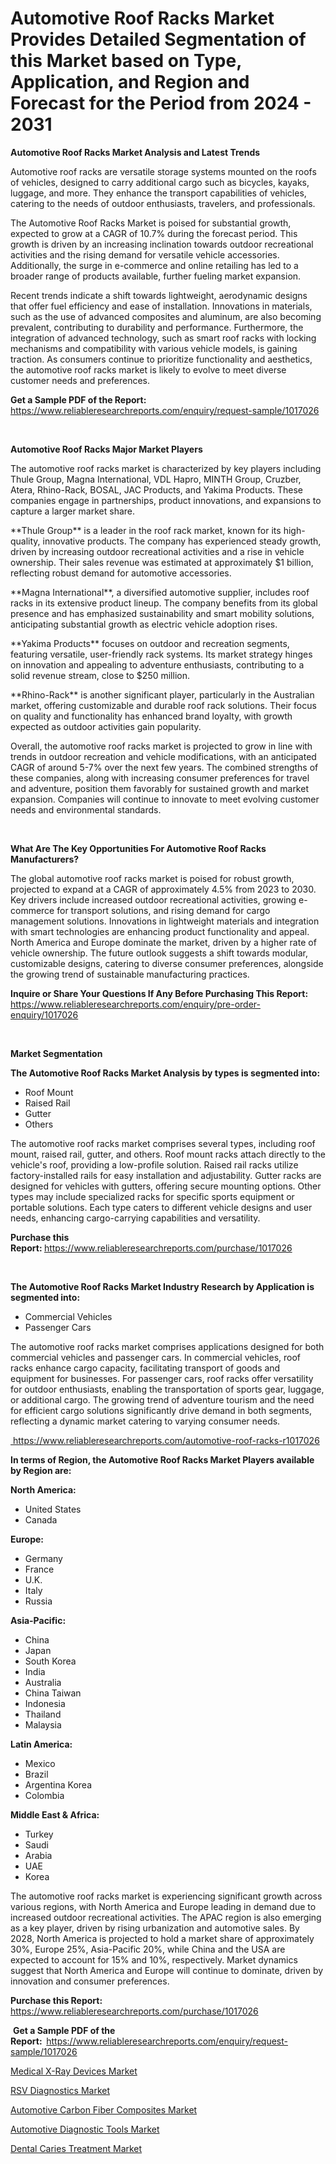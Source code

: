 <p><h1>Automotive Roof Racks Market Provides Detailed Segmentation of this Market based on Type, Application, and Region and Forecast for the Period from 2024 - 2031</h1></p><p><strong>Automotive Roof Racks Market Analysis and Latest Trends</strong></p>
<p><p>Automotive roof racks are versatile storage systems mounted on the roofs of vehicles, designed to carry additional cargo such as bicycles, kayaks, luggage, and more. They enhance the transport capabilities of vehicles, catering to the needs of outdoor enthusiasts, travelers, and professionals.</p><p>The Automotive Roof Racks Market is poised for substantial growth, expected to grow at a CAGR of 10.7% during the forecast period. This growth is driven by an increasing inclination towards outdoor recreational activities and the rising demand for versatile vehicle accessories. Additionally, the surge in e-commerce and online retailing has led to a broader range of products available, further fueling market expansion.</p><p>Recent trends indicate a shift towards lightweight, aerodynamic designs that offer fuel efficiency and ease of installation. Innovations in materials, such as the use of advanced composites and aluminum, are also becoming prevalent, contributing to durability and performance. Furthermore, the integration of advanced technology, such as smart roof racks with locking mechanisms and compatibility with various vehicle models, is gaining traction. As consumers continue to prioritize functionality and aesthetics, the automotive roof racks market is likely to evolve to meet diverse customer needs and preferences.</p></p>
<p><strong>Get a Sample PDF of the Report:&nbsp;</strong> <a href="https://www.reliableresearchreports.com/enquiry/request-sample/1017026?utm_campaign=32&utm_medium=2&utm_source=Github&utm_content=ia&utm_term=02112024&utm_id=automotive-roof-racks">https://www.reliableresearchreports.com/enquiry/request-sample/1017026</a></p>
<p>&nbsp;</p>
<p><strong>Automotive Roof Racks Major Market Players</strong></p>
<p><p>The automotive roof racks market is characterized by key players including Thule Group, Magna International, VDL Hapro, MINTH Group, Cruzber, Atera, Rhino-Rack, BOSAL, JAC Products, and Yakima Products. These companies engage in partnerships, product innovations, and expansions to capture a larger market share.</p><p>**Thule Group** is a leader in the roof rack market, known for its high-quality, innovative products. The company has experienced steady growth, driven by increasing outdoor recreational activities and a rise in vehicle ownership. Their sales revenue was estimated at approximately $1 billion, reflecting robust demand for automotive accessories.</p><p>**Magna International**, a diversified automotive supplier, includes roof racks in its extensive product lineup. The company benefits from its global presence and has emphasized sustainability and smart mobility solutions, anticipating substantial growth as electric vehicle adoption rises.</p><p>**Yakima Products** focuses on outdoor and recreation segments, featuring versatile, user-friendly rack systems. Its market strategy hinges on innovation and appealing to adventure enthusiasts, contributing to a solid revenue stream, close to $250 million.</p><p>**Rhino-Rack** is another significant player, particularly in the Australian market, offering customizable and durable roof rack solutions. Their focus on quality and functionality has enhanced brand loyalty, with growth expected as outdoor activities gain popularity.</p><p>Overall, the automotive roof racks market is projected to grow in line with trends in outdoor recreation and vehicle modifications, with an anticipated CAGR of around 5-7% over the next few years. The combined strengths of these companies, along with increasing consumer preferences for travel and adventure, position them favorably for sustained growth and market expansion. Companies will continue to innovate to meet evolving customer needs and environmental standards.</p></p>
<p>&nbsp;</p>
<p><strong>What Are The Key Opportunities For Automotive Roof Racks Manufacturers?</strong></p>
<p><p>The global automotive roof racks market is poised for robust growth, projected to expand at a CAGR of approximately 4.5% from 2023 to 2030. Key drivers include increased outdoor recreational activities, growing e-commerce for transport solutions, and rising demand for cargo management solutions. Innovations in lightweight materials and integration with smart technologies are enhancing product functionality and appeal. North America and Europe dominate the market, driven by a higher rate of vehicle ownership. The future outlook suggests a shift towards modular, customizable designs, catering to diverse consumer preferences, alongside the growing trend of sustainable manufacturing practices.</p></p>
<p><strong>Inquire or Share Your Questions If Any Before Purchasing This Report:</strong> <a href="https://www.reliableresearchreports.com/enquiry/pre-order-enquiry/1017026?utm_campaign=32&utm_medium=2&utm_source=Github&utm_content=ia&utm_term=02112024&utm_id=automotive-roof-racks">https://www.reliableresearchreports.com/enquiry/pre-order-enquiry/1017026</a></p>
<p>&nbsp;</p>
<p><strong>Market Segmentation</strong></p>
<p><strong>The Automotive Roof Racks Market Analysis by types is segmented into:</strong></p>
<p><ul><li>Roof Mount</li><li>Raised Rail</li><li>Gutter</li><li>Others</li></ul></p>
<p><p>The automotive roof racks market comprises several types, including roof mount, raised rail, gutter, and others. Roof mount racks attach directly to the vehicle's roof, providing a low-profile solution. Raised rail racks utilize factory-installed rails for easy installation and adjustability. Gutter racks are designed for vehicles with gutters, offering secure mounting options. Other types may include specialized racks for specific sports equipment or portable solutions. Each type caters to different vehicle designs and user needs, enhancing cargo-carrying capabilities and versatility.</p></p>
<p><strong>Purchase this Report:&nbsp;</strong><a href="https://www.reliableresearchreports.com/purchase/1017026?utm_campaign=32&utm_medium=2&utm_source=Github&utm_content=ia&utm_term=02112024&utm_id=automotive-roof-racks">https://www.reliableresearchreports.com/purchase/1017026</a></p>
<p>&nbsp;</p>
<p><strong>The Automotive Roof Racks Market Industry Research by Application is segmented into:</strong></p>
<p><ul><li>Commercial Vehicles</li><li>Passenger Cars</li></ul></p>
<p><p>The automotive roof racks market comprises applications designed for both commercial vehicles and passenger cars. In commercial vehicles, roof racks enhance cargo capacity, facilitating transport of goods and equipment for businesses. For passenger cars, roof racks offer versatility for outdoor enthusiasts, enabling the transportation of sports gear, luggage, or additional cargo. The growing trend of adventure tourism and the need for efficient cargo solutions significantly drive demand in both segments, reflecting a dynamic market catering to varying consumer needs.</p></p>
<p><a href="https://www.reliableresearchreports.com/automotive-roof-racks-r1017026?utm_campaign=32&utm_medium=2&utm_source=Github&utm_content=ia&utm_term=02112024&utm_id=automotive-roof-racks">&nbsp;https://www.reliableresearchreports.com/automotive-roof-racks-r1017026</a></p>
<p><strong>In terms of Region, the Automotive Roof Racks Market Players available by Region are:</strong></p>
<p>
    <p> <strong> North America: </strong>
        <ul>
            <li>United States</li>
            <li>Canada</li>
        </ul>
        </p> 
    <p> <strong> Europe: </strong>
        <ul>
            <li>Germany</li>
            <li>France</li>
            <li>U.K.</li>
            <li>Italy</li>
            <li>Russia</li>
        </ul>
        </p> 
    <p> <strong> Asia-Pacific: </strong>
        <ul>
            <li>China</li>
            <li>Japan</li>
            <li>South Korea</li>
            <li>India</li>
            <li>Australia</li>
            <li>China Taiwan</li>
            <li>Indonesia</li>
            <li>Thailand</li>
            <li>Malaysia</li>
        </ul>
        </p> 
    <p> <strong> Latin America: </strong>
        <ul>
            <li>Mexico</li>
            <li>Brazil</li>
            <li>Argentina Korea</li>
            <li>Colombia</li>
        </ul>
        </p> 
    <p> <strong> Middle East & Africa: </strong>
        <ul>
            <li>Turkey</li>
            <li>Saudi</li>
            <li>Arabia</li>
            <li>UAE</li>
            <li>Korea</li>
        </ul>
    </p>
    </p>
<p><p>The automotive roof racks market is experiencing significant growth across various regions, with North America and Europe leading in demand due to increased outdoor recreational activities. The APAC region is also emerging as a key player, driven by rising urbanization and automotive sales. By 2028, North America is projected to hold a market share of approximately 30%, Europe 25%, Asia-Pacific 20%, while China and the USA are expected to account for 15% and 10%, respectively. Market dynamics suggest that North America and Europe will continue to dominate, driven by innovation and consumer preferences.</p></p>
<p><strong>Purchase this Report: </strong><a href="https://www.reliableresearchreports.com/purchase/1017026?utm_campaign=32&utm_medium=2&utm_source=Github&utm_content=ia&utm_term=02112024&utm_id=automotive-roof-racks">https://www.reliableresearchreports.com/purchase/1017026</a></p>
<p>&nbsp;<strong>Get a Sample PDF of the Report:&nbsp;&nbsp;</strong><a href="https://www.reliableresearchreports.com/enquiry/request-sample/1017026?utm_campaign=32&utm_medium=2&utm_source=Github&utm_content=ia&utm_term=02112024&utm_id=automotive-roof-racks">https://www.reliableresearchreports.com/enquiry/request-sample/1017026</a></p>
<p><strong></strong></p>
<p><p><a href="https://www.linkedin.com/pulse/medical-x-ray-devices-market-outlook-forecast-from-2024-rdhge?utm_campaign=32&utm_medium=2&utm_source=Github&utm_content=ia&utm_term=02112024&utm_id=automotive-roof-racks">Medical X-Ray Devices Market</a></p><p><a href="https://issuu.com/reportprime-2/docs/rsv-diagnostics-market-size-2030.pp_39e6b769ea8045?utm_campaign=32&utm_medium=2&utm_source=Github&utm_content=ia&utm_term=02112024&utm_id=automotive-roof-racks">RSV Diagnostics Market</a></p><p><a href="https://github.com/sogusofer/Market-Research-Report-List-1/blob/main/automotive-carbon-fiber-composites-market.md?utm_campaign=32&utm_medium=2&utm_source=Github&utm_content=ia&utm_term=02112024&utm_id=automotive-roof-racks">Automotive Carbon Fiber Composites Market</a></p><p><a href="https://github.com/catusaesianou/Market-Research-Report-List-1/blob/main/automotive-diagnostic-tools-market.md?utm_campaign=32&utm_medium=2&utm_source=Github&utm_content=ia&utm_term=02112024&utm_id=automotive-roof-racks">Automotive Diagnostic Tools Market</a></p><p><a href="https://issuu.com/reportprime-2/docs/dental-caries-treatment-market-size_ae39c2fecafe7b?utm_campaign=32&utm_medium=2&utm_source=Github&utm_content=ia&utm_term=02112024&utm_id=automotive-roof-racks">Dental Caries Treatment Market</a></p></p>
